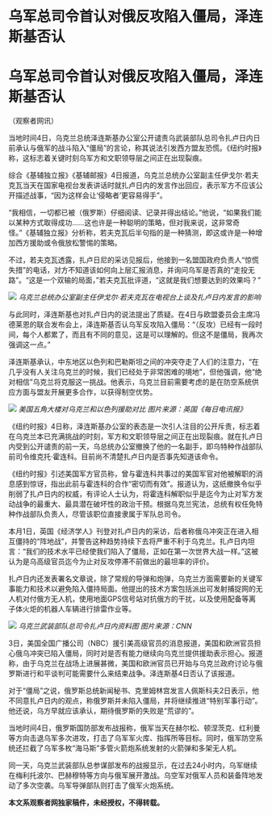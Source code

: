 # 乌军总司令首认对俄反攻陷入僵局，泽连斯基否认

# 乌军总司令首认对俄反攻陷入僵局，泽连斯基否认

（观察者网讯）

当地时间4日，乌克兰总统泽连斯基办公室公开谴责乌武装部队总司令扎卢日内日前承认与俄军的战斗陷入“僵局”的言论，称其说法引发西方盟友恐慌。《纽约时报》称，这标志着关键时刻乌军方和文职领导层之间正在出现裂痕。

综合《基辅独立报》《基辅邮报》4日报道，乌克兰总统办公室副主任伊戈尔·若夫克瓦当天在国家电视台发表讲话时就扎卢日内的发言作出回应，表示军方不应该公开描述战事，“因为这样会让‘侵略者’更容易得手”。

“我相信，一切都已被（俄罗斯）仔细阅读、记录并得出结论。”他说，“如果我们能以某种方式取得成功……这也许是一种聪明的策略，但对我来说，这非常奇怪。”《基辅独立报》分析称，若夫克瓦后半句指的是一种猜测，即这或许是一种增加西方援助或令俄放松警惕的策略。

不过，若夫克瓦透露，扎卢日尼的采访见报后，他接到一名盟国政府负责人“惊慌失措”的电话，对方不知道该如何向上层汇报消息，并询问乌军是否真的“走投无路”。“这是一个双输的局面，”若夫克瓦批评道，“这就是我们想要达到的效果吗？”

![](https://inews.gtimg.com/om_bt/OjwdFps11HIaR8itNRh0BBX3M3WY3wachwtxB1KQJ_7A0AA/1000)
_乌克兰总统办公室副主任伊戈尔·若夫克瓦在电视台上谈及扎卢日内发言的影响_

与此同时，泽连斯基也对扎卢日内的说法提出了质疑。在4日与欧盟委员会主席冯德莱恩的联合发布会上，泽连斯基否认乌军反攻陷入僵局：“（反攻）已经有一段时间，每个人都累了，而且有不同的意见，这是可以理解的。但这不是僵局，我再次强调这一点。”

泽连斯基承认，中东地区以色列和巴勒斯坦之间的冲突夺走了人们的注意力，“在几乎没有人关注乌克兰的时候，我们已经处于非常困难的境地”，但他强调，他“绝对相信”乌克兰将克服这一挑战。他表示，乌克兰目前需要考虑的是在防空系统供应方面与盟友开展更多合作，以获得制空优势。

![](https://inews.gtimg.com/om_bt/OPRO513jvaat94m9lGeVtTMIm_OMjFCIoDM0LxFXhqBJAAA/1000)
_美国五角大楼对乌克兰和以色列援助对比 图片来源：英国《每日电讯报》_

《纽约时报》4日称，泽连斯基办公室的表态是一次引人注目的公开斥责，标志着在乌克兰本已充满挑战的时刻，军方和文职领导层之间正在出现裂痕。就在扎卢日内受到公开谴责的前一天，乌总统办公室撤换了他的一名副手，即乌特种作战部队前司令维克托·霍连科。目前尚不清楚扎卢日内是否事先知道该命令。

《纽约时报》引述美国军方官员称，曾与霍连科共事过的美国军官对他被解职的消息感到惊讶，指出此前与霍连科的合作“密切而有效”。报道认为，这纸撤换令似乎削弱了扎卢日内的权威，有评论人士认为，将霍连科解职似乎是迄今为止对军方发动战争的最重大、最具潜在破坏性的政治干预。根据乌克兰宪法，总统有权任免特种作战部队负责人，尽管该职位直接隶属于军队总司令。

本月1日，英国《经济学人》刊登对扎卢日内的采访，后者称俄乌冲突正在进入相互僵持的“阵地战”，并警告这种趋势持续下去将严重不利于乌克兰。扎卢日内坦言：“我们的技术水平已经使我们陷入了僵局，正如在第一次世界大战一样。”这被认为是乌高级官员迄今为止对反攻停滞不前做出的最坦率的评价。

扎卢日内还发表署名文章说，除了常规的导弹和炮弹，乌克兰方面需要新的关键军事能力和技术以避免陷入僵持局面。他提出的技术方案包括派出可发射捕捉网的无人机对付俄方无人机，使用地面GPS信号站对抗俄方的干扰，以及使用配备等离子体火炬的机器人车辆进行排雷作业等。

![](https://inews.gtimg.com/om_bt/ObQ3-YbWGXi6A22xZv0hfd8stRUGLA1dHRCR8L3mR4wRcAA/1000)
_乌克兰武装部队总司令扎卢日内资料图 图片来源：CNN_

3日，美国全国广播公司（NBC）援引美高级官员的消息报道，美国和欧洲官员担心俄乌冲突已陷入僵局，同时对是否有能力继续向乌克兰提供援助表示担心。报道称，由于乌克兰在战场上进展甚微，美国和欧洲官员已开始与乌克兰政府讨论与俄罗斯进行和平谈判可能需要什么来结束战争。泽连斯基4日否认了该报道。

对于“僵局”之说，俄罗斯总统新闻秘书、克里姆林宫发言人佩斯科夫2日表示，他不同意扎卢日内的观点，称俄罗斯并未陷入僵局，并将继续推进“特别军事行动”。他还说，乌方早就应该承认，期待俄罗斯的失败是“荒谬的”。

当地时间4日，俄罗斯国防部发布战报称，俄军当天在赫尔松、顿涅茨克、红利曼等方向击退乌军多次进攻，打击了乌军军火库、指挥所等目标。同时，俄军防空系统还拦截了乌军多枚“海马斯”多管火箭炮系统发射的火箭弹和多架无人机。

同一天，乌克兰武装部队总参谋部发布的战报显示，在过去24小时内，乌军继续在梅利托波尔、巴赫穆特等方向与俄军展开激战。乌空军对俄军人员和装备阵地发动了多次空袭。乌军导弹部队则打击了俄军火炮系统。

**本文系观察者网独家稿件，未经授权，不得转载。**

